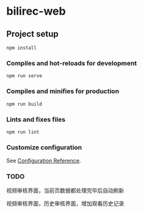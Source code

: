 # bilirec-web

## Project setup
```
npm install
```

### Compiles and hot-reloads for development
```
npm run serve
```

### Compiles and minifies for production
```
npm run build
```

### Lints and fixes files
```
npm run lint
```

### Customize configuration
See [Configuration Reference](https://cli.vuejs.org/config/).



### TODO

视频审核界面，当前页数据都处理完毕后自动刷新

视频审核界面，历史审核界面，增加观看历史记录